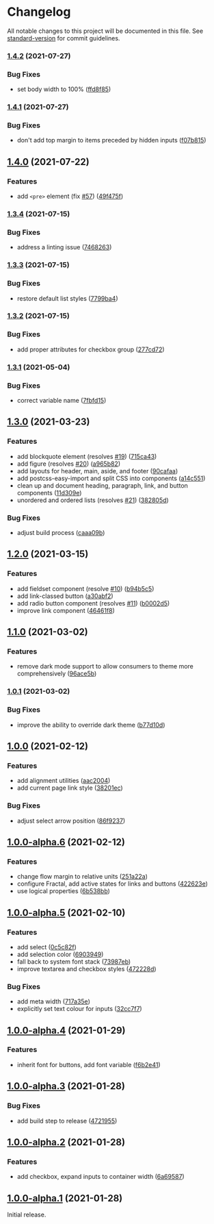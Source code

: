 # Changelog

All notable changes to this project will be documented in this file. See [standard-version](https://github.com/conventional-changelog/standard-version) for commit guidelines.

### [1.4.2](https://www.github.com/accessibility-in-action/looseleaf/compare/v1.4.1...v1.4.2) (2021-07-27)


### Bug Fixes

* set body width to 100% ([ffd8f85](https://www.github.com/accessibility-in-action/looseleaf/commit/ffd8f851ece7c65c7d2064a3f6e73fc9130ec3c5))

### [1.4.1](https://github.com/accessibility-in-action/looseleaf/compare/1.4.0...1.4.1) (2021-07-27)


### Bug Fixes

* don't add top margin to items preceded by hidden inputs ([f07b815](https://github.com/accessibility-in-action/looseleaf/commit/f07b8155df1546da617562394a8c99890f26a947))

## [1.4.0](https://github.com/accessibility-in-action/looseleaf/compare/1.3.4...1.4.0) (2021-07-22)


### Features

* add `<pre>` element (fix [#57](https://github.com/accessibility-in-action/looseleaf/issues/57)) ([49f475f](https://github.com/accessibility-in-action/looseleaf/commit/49f475fdcb0ca3a4c6e0b18e35fbcec2ec09b62f))

### [1.3.4](https://github.com/accessibility-in-action/looseleaf/compare/1.3.3...1.3.4) (2021-07-15)


### Bug Fixes

* address a linting issue ([7468263](https://github.com/accessibility-in-action/looseleaf/commit/7468263b25ca684b3aa33441f59154db79b81aaa))

### [1.3.3](https://github.com/accessibility-in-action/looseleaf/compare/1.3.2...1.3.3) (2021-07-15)


### Bug Fixes

* restore default list styles ([7799ba4](https://github.com/accessibility-in-action/looseleaf/commit/7799ba42e0c008ff30deb0cf62dcd513cc56c2cb))

### [1.3.2](https://github.com/accessibility-in-action/looseleaf/compare/1.3.1...1.3.2) (2021-07-15)


### Bug Fixes

* add proper attributes for checkbox group ([277cd72](https://github.com/accessibility-in-action/looseleaf/commit/277cd72f8464d1bc8d7a5366a1b79515581eec87))

### [1.3.1](https://github.com/accessibility-in-action/looseleaf/compare/1.3.0...1.3.1) (2021-05-04)


### Bug Fixes

* correct variable name ([7fbfd15](https://github.com/accessibility-in-action/looseleaf/commit/7fbfd15458cb7ee47006eee6c9f32a9cdd796d45))

## [1.3.0](https://github.com/accessibility-in-action/looseleaf/compare/1.2.0...1.3.0) (2021-03-23)


### Features

* add blockquote element (resolves [#19](https://github.com/accessibility-in-action/looseleaf/issues/19)) ([715ca43](https://github.com/accessibility-in-action/looseleaf/commit/715ca43dda942f157004bef645a6c4c03af09316))
* add figure (resolves [#20](https://github.com/accessibility-in-action/looseleaf/issues/20)) ([a965b82](https://github.com/accessibility-in-action/looseleaf/commit/a965b8268797640f96d797476e34173abdad578d))
* add layouts for header, main, aside, and footer ([90cafaa](https://github.com/accessibility-in-action/looseleaf/commit/90cafaa576c5dc4db213e01da8658f9e03e9702c))
* add postcss-easy-import and split CSS into components ([a14c551](https://github.com/accessibility-in-action/looseleaf/commit/a14c55171f65970ab03dc2d440e5628bada4897f))
* clean up and document heading, paragraph, link, and button components ([11d309e](https://github.com/accessibility-in-action/looseleaf/commit/11d309e3dd8911500c65c740f52a42bc8ede8537))
* unordered and ordered lists (resolves [#21](https://github.com/accessibility-in-action/looseleaf/issues/21)) ([382805d](https://github.com/accessibility-in-action/looseleaf/commit/382805de3d40b8a2e6efcab1bcdc54d396157bda))


### Bug Fixes

* adjust build process ([caaa09b](https://github.com/accessibility-in-action/looseleaf/commit/caaa09bb17af57e28a634c5406ab3afce91abca8))

## [1.2.0](https://github.com/accessibility-in-action/looseleaf/compare/1.1.0...1.2.0) (2021-03-15)


### Features

* add fieldset component (resolve [#10](https://github.com/accessibility-in-action/looseleaf/issues/10)) ([b94b5c5](https://github.com/accessibility-in-action/looseleaf/commit/b94b5c58dc04f126c92ed985815757514ba36526))
* add link-classed button ([a30abf2](https://github.com/accessibility-in-action/looseleaf/commit/a30abf247a570d09513ba227d54d649dd6ca7da2))
* add radio button component (resolves [#11](https://github.com/accessibility-in-action/looseleaf/issues/11)) ([b0002d5](https://github.com/accessibility-in-action/looseleaf/commit/b0002d5ad40ff4edcd47305bf012fc87827ecc8a))
* improve link component ([46461f8](https://github.com/accessibility-in-action/looseleaf/commit/46461f8721fe4f38bbb1f3e3dff69b9dd3c55424))

## [1.1.0](https://github.com/accessibility-in-action/looseleaf/compare/1.0.1...1.1.0) (2021-03-02)


### Features

* remove dark mode support to allow consumers to theme more comprehensively ([96ace5b](https://github.com/accessibility-in-action/looseleaf/commit/96ace5b968b451760a146dc7b4308a5c0a3073a6))

### [1.0.1](https://github.com/accessibility-in-action/looseleaf/compare/1.0.0...1.0.1) (2021-03-02)


### Bug Fixes

* improve the ability to override dark theme ([b77d10d](https://github.com/accessibility-in-action/looseleaf/commit/b77d10d166e2d7039e542ecf83c77f3816ca1bce))

## [1.0.0](https://github.com/accessibility-in-action/looseleaf/compare/1.0.0-alpha.6...1.0.0) (2021-02-12)


### Features

* add alignment utilities ([aac2004](https://github.com/accessibility-in-action/looseleaf/commit/aac20040cee0727b531740215dad52f022da1b0a))
* add current page link style ([38201ec](https://github.com/accessibility-in-action/looseleaf/commit/38201ec6d6eff11b05c7005e161744aff559dd48))


### Bug Fixes

* adjust select arrow position ([86f9237](https://github.com/accessibility-in-action/looseleaf/commit/86f9237488eda77c0dacd9077546d511c14c79ba))

## [1.0.0-alpha.6](https://github.com/accessibility-in-action/looseleaf/compare/1.0.0-alpha.5...1.0.0-alpha.6) (2021-02-12)


### Features

* change flow margin to relative units ([251a22a](https://github.com/accessibility-in-action/looseleaf/commit/251a22a28306e86eadc33f80c901b313b9a02fee))
* configure Fractal, add active states for links and buttons ([422623e](https://github.com/accessibility-in-action/looseleaf/commit/422623eb5956f1edfaa405a60ba10ede77d755ed))
* use logical properties ([6b538bb](https://github.com/accessibility-in-action/looseleaf/commit/6b538bb72ea80fa4fc7e0be46a74f10615fc9e00))

## [1.0.0-alpha.5](https://github.com/accessibility-in-action/looseleaf/compare/1.0.0-alpha.4...1.0.0-alpha.5) (2021-02-10)


### Features

* add select ([0c5c82f](https://github.com/accessibility-in-action/looseleaf/commit/0c5c82f9bbd6a4bb83efb43df7d156105f64c25e))
* add selection color ([6903949](https://github.com/accessibility-in-action/looseleaf/commit/6903949252b1aa8d3a5128541b340ee78b8f0b45))
* fall back to system font stack ([73987eb](https://github.com/accessibility-in-action/looseleaf/commit/73987eb1d8495e7b5d40f0163f5df6a1fd3e5c6b))
* improve textarea and checkbox styles ([472228d](https://github.com/accessibility-in-action/looseleaf/commit/472228d778398db57756ccabd24ab8fed8958ca8))


### Bug Fixes

* add meta width ([717a35e](https://github.com/accessibility-in-action/looseleaf/commit/717a35eef6af0d53d11a3feb81b05f6b7edf34ce))
* explicitly set text colour for inputs ([32cc7f7](https://github.com/accessibility-in-action/looseleaf/commit/32cc7f701e21339c7b39018a3023512ae56f6c45))

## [1.0.0-alpha.4](https://github.com/accessibility-in-action/looseleaf/compare/1.0.0-alpha.3...1.0.0-alpha.4) (2021-01-29)


### Features

* inherit font for buttons, add font variable ([f6b2e41](https://github.com/accessibility-in-action/looseleaf/commit/f6b2e414d7843346580b912ad02b814191dd3d0e))

## [1.0.0-alpha.3](https://github.com/accessibility-in-action/looseleaf/compare/1.0.0-alpha.2...1.0.0-alpha.3) (2021-01-28)


### Bug Fixes

* add build step to release ([4721955](https://github.com/accessibility-in-action/looseleaf/commit/472195506202d0fe8a845ac2360a0af9b4c72b0a))

## [1.0.0-alpha.2](https://github.com/accessibility-in-action/looseleaf/compare/1.0.0-alpha.1...1.0.0-alpha.2) (2021-01-28)


### Features

* add checkbox, expand inputs to container width ([6a69587](https://github.com/accessibility-in-action/looseleaf/commit/6a695871afa555c73ace99d689c95cd1c3e0fe78))

## [1.0.0-alpha.1](https://github.com/accessibility-in-action/looseleaf/compare/ac125ef…1.0.0-alpha.1) (2021-01-28)

Initial release.
